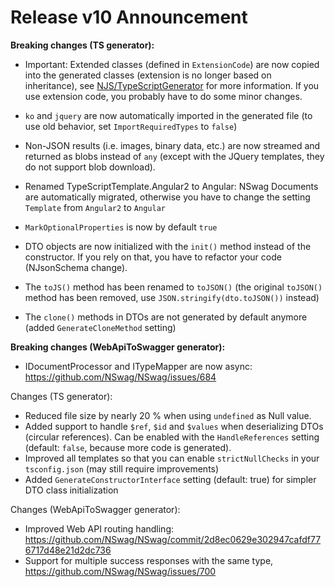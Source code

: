 # Release v10 Announcement

**Breaking changes (TS generator):**

- Important: Extended classes (defined in `ExtensionCode`) are now copied into the generated classes (extension is no longer based on inheritance), see [NJS/TypeScriptGenerator](https://github.com/NJsonSchema/NJsonSchema/wiki/TypeScriptGenerator#extended-classes-and-extension-code) for more information. If you use extension code, you probably have to do some minor changes. 
- `ko` and `jquery` are now automatically imported in the generated file (to use old behavior, set `ImportRequiredTypes` to `false`)
- Non-JSON results (i.e. images, binary data, etc.) are now streamed and returned as blobs instead of `any` (except with the JQuery templates, they do not support blob download). 
- Renamed TypeScriptTemplate.Angular2 to Angular: NSwag Documents are automatically migrated, otherwise you have to change the setting `Template` from `Angular2` to `Angular`
- `MarkOptionalProperties` is now by default `true`

- DTO objects are now initialized with the `init()` method instead of the constructor. If you rely on that, you have to refactor your code (NJsonSchema change). 
- The `toJS()` method has been renamed to `toJSON()` (the original `toJSON()` method has been removed, use `JSON.stringify(dto.toJSON())` instead)
- The `clone()` methods in DTOs are not generated by default anymore (added `GenerateCloneMethod` setting)

**Breaking changes (WebApiToSwagger generator):**

- IDocumentProcessor and ITypeMapper are now async: https://github.com/NSwag/NSwag/issues/684

Changes (TS generator):

- Reduced file size by nearly 20 % when using `undefined` as Null value. 
- Added support to handle `$ref`, `$id` and `$values` when deserializing DTOs (circular references). Can be enabled with the `HandleReferences` setting (default: `false`, because more code is generated). 
- Improved all templates so that you can enable `strictNullChecks` in your `tsconfig.json` (may still require improvements)
- Added `GenerateConstructorInterface` setting (default: true) for simpler DTO class initialization

Changes (WebApiToSwagger generator):

- Improved Web API routing handling: https://github.com/NSwag/NSwag/commit/2d8ec0629e302947cafdf776717d48e21d2dc736
- Support for multiple success responses with the same type, https://github.com/NSwag/NSwag/issues/700
